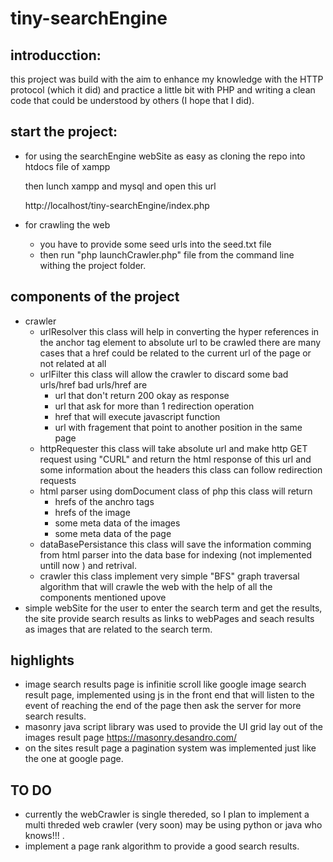 # tiny-searchEngine

## introducction:
this project was build with the aim to enhance my knowledge with the HTTP protocol (which it did)
and practice a little bit with PHP and writing a clean code that could be understood by others (I hope that I did).

## start the project:
* for using the searchEngine webSite
  as easy as cloning the repo into htdocs file of xampp

  then lunch xampp and mysql
  and open this url

  http://localhost/tiny-searchEngine/index.php
* for crawling the web 
  * you have to provide some seed urls into the seed.txt file 
  * then run "php launchCrawler.php" file from the command line withing the project folder.

## components of the project
* crawler
  * urlResolver 
    this class will help in converting the hyper references in the anchor tag element to absolute url 
    to be crawled there are many cases that a href could be related to the current url of the page 
    or not related at all 
  * urlFilter 
    this class will allow the crawler to discard some bad urls/href
    bad urls/href are 
      * url that don't return 200 okay as response 
      * url that ask for more than 1 redirection operation 
      * href that will execute javascript function 
      * url with fragement that point to another position in the same page
  * httpRequester
    this class will take absolute url and make http GET request using "CURL" and return the html response
    of this url and some information about the headers this class can follow redirection requests
  * html parser
    using domDocument class of php this class will return
      * hrefs of the anchro tags 
      * hrefs of the image 
      * some meta data of the images 
      * some meta data of the page 
  * dataBasePersistance
    this class will save the information comming from html parser into the data base 
    for indexing (not implemented untill now ) and retrival.
  * crawler 
    this class implement very simple "BFS" graph traversal algorithm that will crawle the web
    with the help of all the components mentioned upove
* simple webSite
  for the user to enter the search term and get the results, the site provide search results as links to webPages and seach results as images
  that are related to the search term.
  
## highlights
* image search results page is infinitie scroll like google image search result page, implemented 
  using js in the front end that will listen to the event of reaching the end of the page then 
  ask the server for more search results.
* masonry java script library was used to provide the UI grid lay out of the images result page
  https://masonry.desandro.com/
* on the sites result page a pagination system was implemented just like the one at google page.


## TO DO
* currently the webCrawler is single thereded, so I plan to implement a multi threded web crawler (very soon)
  may be using python or java who knows!!! .
* implement a page rank algorithm to provide a good search results.
  
